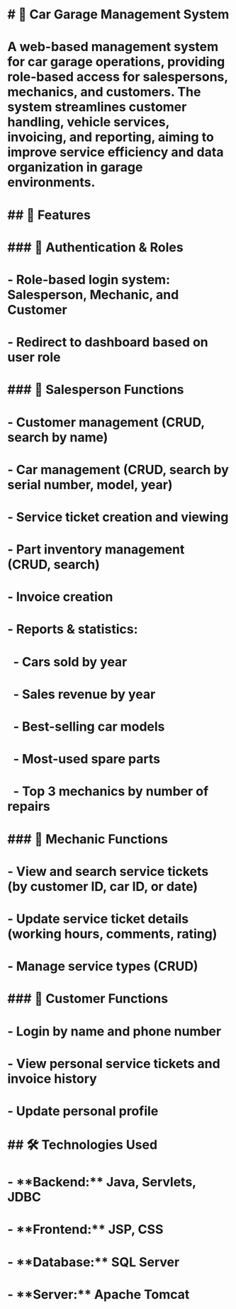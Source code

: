 # \# 🚗 Car Garage Management System

# 

# A web-based management system for car garage operations, providing role-based access for salespersons, mechanics, and customers. The system streamlines customer handling, vehicle services, invoicing, and reporting, aiming to improve service efficiency and data organization in garage environments.

# 

# \## 📌 Features

# 

# \### 🔐 Authentication \& Roles

# \- Role-based login system: Salesperson, Mechanic, and Customer

# \- Redirect to dashboard based on user role

# 

# \### 🧾 Salesperson Functions

# \- Customer management (CRUD, search by name)

# \- Car management (CRUD, search by serial number, model, year)

# \- Service ticket creation and viewing

# \- Part inventory management (CRUD, search)

# \- Invoice creation

# \- Reports \& statistics:

# &nbsp; - Cars sold by year

# &nbsp; - Sales revenue by year

# &nbsp; - Best-selling car models

# &nbsp; - Most-used spare parts

# &nbsp; - Top 3 mechanics by number of repairs

# 

# \### 🔧 Mechanic Functions

# \- View and search service tickets (by customer ID, car ID, or date)

# \- Update service ticket details (working hours, comments, rating)

# \- Manage service types (CRUD)

# 

# \### 👤 Customer Functions

# \- Login by name and phone number

# \- View personal service tickets and invoice history

# \- Update personal profile

# 

# \## 🛠️ Technologies Used

# 

# \- \*\*Backend:\*\* Java, Servlets, JDBC  

# \- \*\*Frontend:\*\* JSP, CSS  

# \- \*\*Database:\*\* SQL Server  

# \- \*\*Server:\*\* Apache Tomcat



